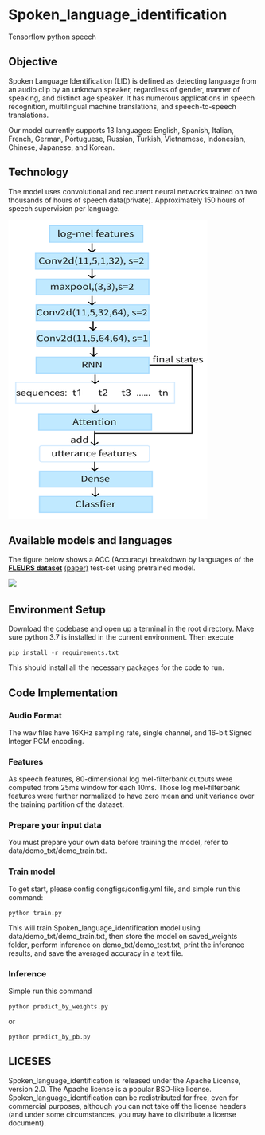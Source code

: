 # Spoken_language_identification
Tensorflow python speech
## Objective 
Spoken Language Identification (LID) is defined as detecting language from an audio clip by an unknown speaker, regardless of gender, manner of speaking, and distinct age speaker. It has numerous applications in speech recognition, multilingual machine translations, and speech-to-speech translations. 

Our model currently supports 13 languages: English, Spanish, Italian, French, German, Portuguese, Russian, Turkish, Vietnamese, Indonesian, Chinese, Japanese, and Korean.

## Technology
The model uses convolutional and recurrent neural networks trained on two thousands of hours of speech data(private). Approximately 150 hours of speech supervision per language.

<img width='400' height='600' src='https://github.com/SpeechFlow-io/Spoken_language_identification/blob/main/network.png'><br/>

## Available models and languages
 The figure below shows a ACC (Accuracy) breakdown by languages of the [**FLEURS dataset**](https://www.tensorflow.org/datasets/catalog/xtreme_s#xtreme_sfleurstr_tr) [(paper)](https://arxiv.org/pdf/2205.12446.pdf) test-set using pretrained model.

![](https://github.com/zhong-ying-china/Multi-Spoken-language-recognition/blob/main/fleurs.jpg)
     
## Environment Setup
Download the codebase and open up a terminal in the root directory. Make sure python 3.7 is installed in the current environment. Then execute
```
pip install -r requirements.txt
```
This should install all the necessary packages for the code to run.

## Code Implementation
### **Audio Format** 
The wav files have 16KHz sampling rate, single channel, and 16-bit Signed Integer PCM encoding.

### **Features** 
As speech features, 80-dimensional log mel-filterbank outputs were computed from 25ms window for each 10ms. Those log mel-filterbank features were further normalized to have zero mean and unit variance over the training partition of the dataset.

### **Prepare your input data**
You must prepare your own data before training the model, refer to data/demo_txt/demo_train.txt. 

### **Train model**
To get start, please config congfigs/config.yml file,  and simple run this command:

```
python train.py
```
This will train Spoken_language_identification model using data/demo_txt/demo_train.txt, then store the model on saved_weights folder, perform inference on demo_txt/demo_test.txt, print the inference results, and save the averaged accuracy in a text file.
### **Inference**
Simple run this command
```
python predict_by_weights.py
```
or
```
python predict_by_pb.py
```

## LICESES
Spoken_language_identification is released under the Apache License, version 2.0. The Apache license is a popular BSD-like license. Spoken_language_identification can be redistributed for free, even for commercial purposes, although you can not take off the license headers (and under some circumstances, you may have to distribute a license document).
